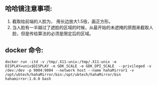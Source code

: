 ## 哈哈镜注意事项:

1. 截取给前端的人脸为， 用长边放大1.5倍，画正方形。
2. 当人脸有一半越过了遮脸的区域的时候，从最开始的未遮掩的原图来截取人脸，但是传给算法的必须是限定后的区域。





## docker 命令:

```
docker run -itd -v /tmp/.X11-unix:/tmp/.X11-unix -e DISPLAY=unix$DISPLAY -e GDK_SCALE -e GDK_DPI_SCALE  --privileged -v /dev:/dev -p 9004:9004 --network host --name hahaMirror1 -v /opt/ubtech/hahaMirror/bin:/opt/ubtech/hahaMirror/bin  hahamirror:1.0.0 bash
```

